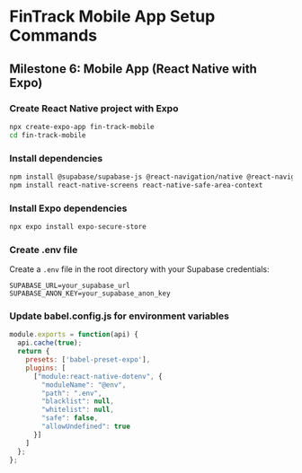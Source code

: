 # FinTrack Mobile App Setup Commands

## Milestone 6: Mobile App (React Native with Expo)

### Create React Native project with Expo
```bash
npx create-expo-app fin-track-mobile
cd fin-track-mobile
```

### Install dependencies
```bash
npm install @supabase/supabase-js @react-navigation/native @react-navigation/bottom-tabs react-native-dotenv
npm install react-native-screens react-native-safe-area-context
```

### Install Expo dependencies
```bash
npx expo install expo-secure-store
```

### Create .env file
Create a `.env` file in the root directory with your Supabase credentials:
```
SUPABASE_URL=your_supabase_url
SUPABASE_ANON_KEY=your_supabase_anon_key
```

### Update babel.config.js for environment variables
```javascript
module.exports = function(api) {
  api.cache(true);
  return {
    presets: ['babel-preset-expo'],
    plugins: [
      ["module:react-native-dotenv", {
        "moduleName": "@env",
        "path": ".env",
        "blacklist": null,
        "whitelist": null,
        "safe": false,
        "allowUndefined": true
      }]
    ]
  };
};
```
